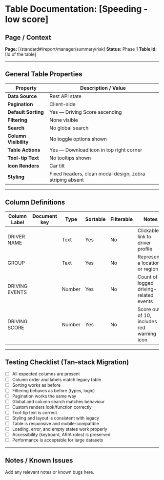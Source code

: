 # Table Documentation: [Speeding - low score]

## Page / Context
**Page:** [/standard#/report/manager/summary/risk]
**Status:** Phase 1
**Table Id:** [Id of the table]

---

## General Table Properties

| Property             | Description / Value |
|----------------------|---------------------|
| **Data Source**      | Rest API state |
| **Pagination**       | Client-side |
| **Default Sorting**  | Yes — Driving Score ascending |
| **Filtering**        | None visible |
| **Search**           | No global search |
| **Column Visibility**| No toggle options shown |
| **Table Actions**    | Yes — Download icon in top right corner |
| **Tool-tip Text**    | No tooltips shown |
| **Icon Renders**     | Car tilt |
| **Styling**          | Fixed headers, clean modal design, zebra striping absent |

---

## Column Definitions

| Column Label    | Document key     | Type     | Sortable | Filterable | Notes                                      |
|-----------------|------------------|----------|----------|------------|--------------------------------------------|
| DRIVER NAME     |                  | Text     | Yes      | No         | Clickable link to driver profile           |
| GROUP           |                  | Text     | Yes      | No         | Represents a location or region            |
| DRIVING EVENTS  |                  | Number   | Yes      | No         | Count of logged driving-related events     |
| DRIVING SCORE   |                  | Number   | Yes      | No         | Score out of 10, includes red warning icon |

---

## Testing Checklist (Tan-stack Migration)

- [ ] All expected columns are present
- [ ] Column order and labels match legacy table
- [ ] Sorting works as before
- [ ] Filtering behaves as before (types, logic)
- [ ] Pagination works the same way
- [ ] Global and column search matches behaviour
- [ ] Custom renders look/function correctly
- [ ] Tool-tip text is correct
- [ ] Styling and layout is consistent with legacy
- [ ] Table is responsive and mobile-compatible
- [ ] Loading, error, and empty states work properly
- [ ] Accessibility (keyboard, ARIA roles) is preserved
- [ ] Performance is acceptable for large datasets

---

## Notes / Known Issues

Add any relevant notes or known bugs here.
